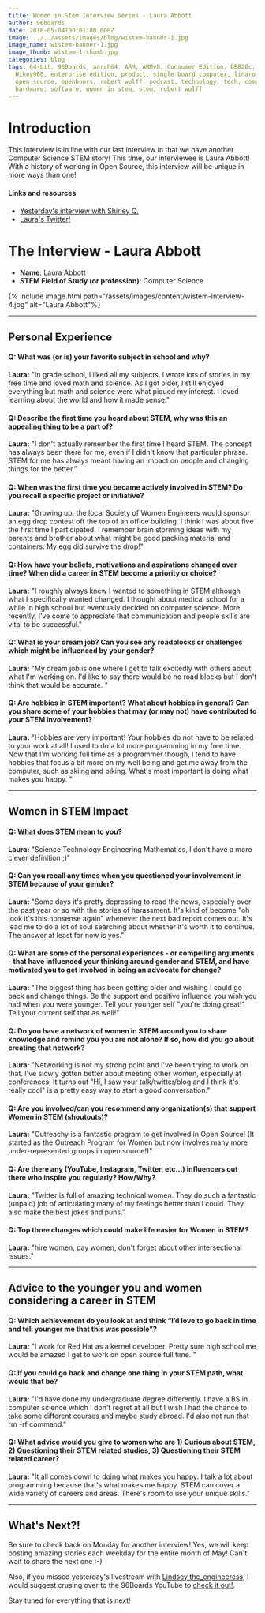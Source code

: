 ```yaml
---
title: Women in Stem Interview Series - Laura Abbott
author: 96boards
date: 2018-05-04T00:01:00.000Z
image: ../../assets/images/blog/wistem-banner-1.jpg
image_name: wistem-banner-1.jpg
image_thumb: wistem-1-thumb.jpg
categories: blog
tags: 64-bit, 96Boards, aarch64, ARM, ARMv8, Consumer Edition, DB820c, Rock960,
  Hikey960, enterprise edition, product, single board computer, linaro, linux,
  open source, openhours, robert wolff, podcast, technology, tech, computer,
  hardware, software, women in stem, stem, robert wolff
---
```


# Introduction

This interview is in line with our last interview in that we have another Computer Science STEM story! This time, our interviewee is Laura Abbott! With a history of working in Open Source, this interview will be unique in more ways than one!

#### Links and resources

- [Yesterday's interview with Shirley Q.](https://www.96boards.org/blog/wistem-02/)
- [Laura's Twitter!](https://twitter.com/openlabbott)

# The Interview - Laura Abbott

- **Name**: Laura Abbott
- **STEM Field of Study (or profession)**: Computer Science

{% include image.html path="/assets/images/content/wistem-interview-4.jpg" alt="Laura Abbott"%}

---

## Personal Experience

#### Q: What was (or is) your favorite subject in school and why?

**Laura:** "In grade school, I liked all my subjects. I wrote lots of stories in my free time and loved math and science. As I got older, I still enjoyed everything but math and science were what piqued my interest. I loved learning about the world and how it made sense."

#### Q: Describe the first time you heard about STEM, why was this an appealing thing to be a part of?

**Laura:** "I don't actually remember the first time I heard STEM. The concept has always been there for me, even if I didn't know that particular phrase. STEM for me has always meant having an impact on people and changing things for the better."

#### Q: When was the first time you became actively involved in STEM? Do you recall a specific project or initiative?

**Laura:** "Growing up, the local Society of Women Engineers would sponsor an egg drop contest off the top of an office building. I think I was about five the first time I participated. I remember brain storming ideas with my parents and brother about what might be good packing material and containers. My egg did survive the drop!"

#### Q: How have your beliefs, motivations and aspirations changed over time? When did a career in STEM become a priority or choice?

**Laura:** "I roughly always knew I wanted to something in STEM although what I specifically wanted changed. I thought about medical school for a while in high school but eventually decided on computer science. More recently, I've come to appreciate that communication and people skills are vital to be successful."

#### Q: What is your dream job? Can you see any roadblocks or challenges which might be influenced by your gender?

**Laura:** "My dream job is one where I get to talk excitedly with others about what I'm working on. I'd like to say there would be no road blocks but I don't think that would be accurate. "

#### Q: Are hobbies in STEM important? What about hobbies in general? Can you share some of your hobbies that may (or may not) have contributed to your STEM involvement?

**Laura:** "Hobbies are very important! Your hobbies do not have to be related to your work at all! I used to do a lot more programming in my free time. Now that I'm working full time as a programmer though, I tend to have hobbies that focus a bit more on my well being and get me away from the computer, such as skiing and biking. What's most important is doing what makes you happy. "

---

## Women in STEM Impact

#### Q: What does STEM mean to you?

**Laura:** "Science Technology Engineering Mathematics, I don't have a more clever definition ;)"

#### Q: Can you recall any times when you questioned your involvement in STEM because of your gender?

**Laura:** "Some days it's pretty depressing to read the news, especially over the past year or so with the stories of harassment. It's kind of become "oh look it's this nonsense again" whenever the next bad report comes out. It's lead me to do a lot of soul searching about whether it's worth it to continue. The answer at least for now is yes."

#### Q: What are some of the personal experiences - or compelling arguments - that have influenced your thinking around gender and STEM, and have motivated you to get involved in being an advocate for change?

**Laura:** "The biggest thing has been getting older and wishing I could go back and change things. Be the support and positive influence you wish you had when you were younger. Tell your younger self "you're doing great!" Tell your current self that as well!"

#### Q: Do you have a network of women in STEM around you to share knowledge and remind you you are not alone? If so, how did you go about creating that network?

**Laura:** "Networking is not my strong point and I've been trying to work on that. I've slowly gotten better about meeting other women, especially at conferences. It turns out "Hi, I saw your talk/twitter/blog and I think it's really cool" is a pretty easy way to start a good conversation."

#### Q: Are you involved/can you recommend any organization(s) that support Women in STEM (shoutouts)?

**Laura:** "Outreachy is a fantastic program to get involved in Open Source! (It started as the Outreach Program for Women but now involves many more under-represented groups in open source!)"

#### Q: Are there any (YouTube, Instagram, Twitter, etc...) influencers out there who inspire you regularly? How/Why?

**Laura:** "Twitter is full of amazing technical women. They do such a fantastic (unpaid) job of articulating many of my feelings better than I could. They also make the best jokes and puns."

#### Q: Top three changes which could make life easier for Women in STEM?

**Laura:** "hire women, pay women, don't forget about other intersectional issues."

---

## Advice to the younger you and women considering a career in STEM

#### Q: Which achievement do you look at and think “I’d love to go back in time and tell younger me that this was possible”?

**Laura:** "I work for Red Hat as a kernel developer. Pretty sure high school me would be amazed I get to work on open source full time. "

#### Q: If you could go back and change one thing in your STEM path, what would that be?

**Laura:** "I'd have done my undergraduate degree differently. I have a BS in computer science which I don't regret at all but I wish I had the chance to take some different courses and maybe study abroad. I'd also not run that rm -rf command."

#### Q: What advice would you give to women who are 1) Curious about STEM, 2) Questioning their STEM related studies, 3) Questioning their STEM related career?

**Laura:** "It all comes down to doing what makes you happy. I talk a lot about programming because that's what makes me happy. STEM can cover a wide variety of careers and areas. There's room to use your unique skills."

---

## What's Next?!

Be sure to check back on Monday for another interview! Yes, we will keep posting amazing stories each weekday for the entire month of May! Can't wait to share the next one :-)

Also, if you missed yesterday's livestream with [Lindsey the_engineeress](https://www.instagram.com/the_engineeress/), I would suggest crusing over to the 96Boards YouTube to [check it out!](https://youtu.be/kf8XAB0F_QE).

Stay tuned for everything that is next!

